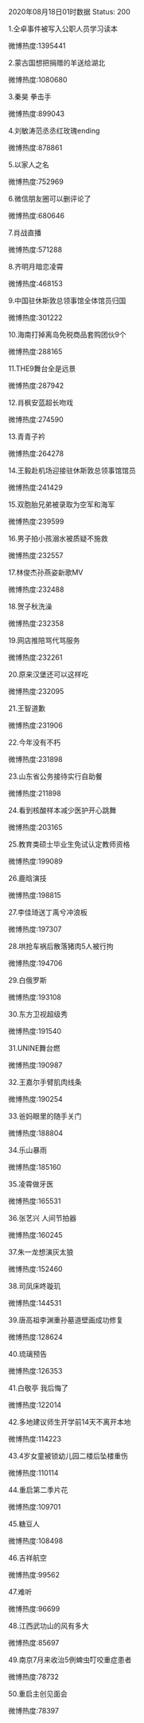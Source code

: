 2020年08月18日01时数据
Status: 200

1.仝卓事件被写入公职人员学习读本

微博热度:1395441

2.蒙古国想把捐赠的羊送给湖北

微博热度:1080680

3.秦昊 拳击手

微博热度:899043

4.刘敏涛范丞丞红玫瑰ending

微博热度:878861

5.以家人之名

微博热度:752969

6.微信朋友圈可以删评论了

微博热度:680646

7.肖战直播

微博热度:571288

8.齐明月暗恋凌霄

微博热度:468153

9.中国驻休斯敦总领事馆全体馆员归国

微博热度:301222

10.海南打掉离岛免税商品套购团伙9个

微博热度:288165

11.THE9舞台全是远景

微博热度:287942

12.肖枫安蓝超长吻戏

微博热度:274590

13.青青子衿

微博热度:264278

14.王毅赴机场迎接驻休斯敦总领事馆馆员

微博热度:241429

15.双胞胎兄弟被录取为空军和海军

微博热度:239599

16.男子拍小孩溺水被质疑不施救

微博热度:232557

17.林俊杰孙燕姿新歌MV

微博热度:232488

18.贺子秋洗澡

微博热度:232358

19.网店推陪骂代骂服务

微博热度:232261

20.原来汉堡还可以这样吃

微博热度:232095

21.王智道歉

微博热度:231906

22.今年没有不朽

微博热度:231898

23.山东省公务接待实行自助餐

微博热度:211898

24.看到核酸样本减少医护开心跳舞

微博热度:203165

25.教育类硕士毕业生免试认定教师资格

微博热度:199089

26.鹿晗演技

微博热度:198815

27.李佳琦送丁禹兮冲浪板

微博热度:197307

28.哄抢车祸后散落猪肉5人被行拘

微博热度:194706

29.白俄罗斯

微博热度:193108

30.东方卫视超级秀

微博热度:191540

31.UNINE舞台燃

微博热度:190987

32.王嘉尔手臂肌肉线条

微博热度:190254

33.爸妈眼里的随手关门

微博热度:188804

34.乐山暴雨

微博热度:185160

35.凌霄做牙医

微博热度:165531

36.张艺兴 人间节拍器

微博热度:160245

37.朱一龙想演灰太狼

微博热度:152460

38.司凤床咚璇玑

微博热度:144531

39.唐高祖李渊重孙墓道壁画成功修复

微博热度:128624

40.琉璃预告

微博热度:126353

41.白敬亭 我后悔了

微博热度:122014

42.多地建议师生开学前14天不离开本地

微博热度:114223

43.4岁女童被锁幼儿园二楼后坠楼重伤

微博热度:110114

44.重启第二季片花

微博热度:109701

45.糖豆人

微博热度:108498

46.吉祥航空

微博热度:99562

47.难听

微博热度:96699

48.江西武功山的风有多大

微博热度:85697

49.南京7月来收治5例蜱虫叮咬重症患者

微博热度:78732

50.重启主创见面会

微博热度:78397

